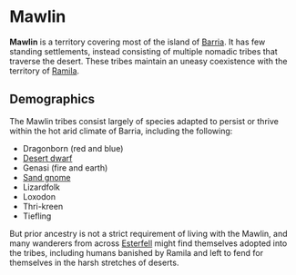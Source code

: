# Mawlin

**Mawlin** is a territory covering most of the island of [Barria](../../mote/esterfell/barria). It has few standing settlements, instead consisting of multiple nomadic tribes that traverse the desert. These tribes maintain an uneasy coexistence with the territory of [Ramila](../ramila).

## Demographics

The Mawlin tribes consist largely of species adapted to persist or thrive within the hot arid climate of Barria, including the following:

- Dragonborn (red and blue)
- [Desert dwarf](../../species/dwarf#desert-dwarves)
- Genasi (fire and earth)
- [Sand gnome](../../species/gnome#sand-gnomes)
- Lizardfolk
- Loxodon
- Thri-kreen
- Tiefling

But prior ancestry is not a strict requirement of living with the Mawlin, and many wanderers from across [Esterfell](../../mote/esterfell) might find themselves adopted into the tribes, including humans banished by Ramila and left to fend for themselves in the harsh stretches of deserts.
